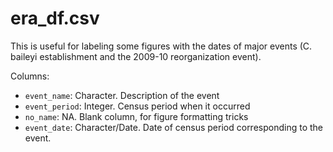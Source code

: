 # era_df.csv

This is useful for labeling some figures with the dates of major events (C. baileyi establishment and the 2009-10 reorganization event).

Columns:

- `event_name`: Character. Description of the event
- `event_period`: Integer. Census period when it occurred
- `no_name`: NA. Blank column, for figure formatting tricks
- `event_date`: Character/Date. Date of census period corresponding to the event.